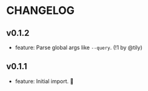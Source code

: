 
# CHANGELOG

## v0.1.2

* feature: Parse global args like `--query`. (!1 by @tily)

## v0.1.1

* feature: Initial import. :tada:
